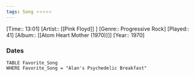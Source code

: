 ```yaml
---
tags: Song ⭐⭐⭐⭐⭐ 
---
```

[Time:: 13:01]
[Artist:: [[Pink Floyd]] ]
[Genre:: Progressive Rock]
[Played:: 41]
[Album:: [[Atom Heart Mother (1970)]]]
[Year:: 1970]
### Dates
````dataview
TABLE Favorite_Song
WHERE Favorite_Song = "Alan's Psychedelic Breakfast"
````